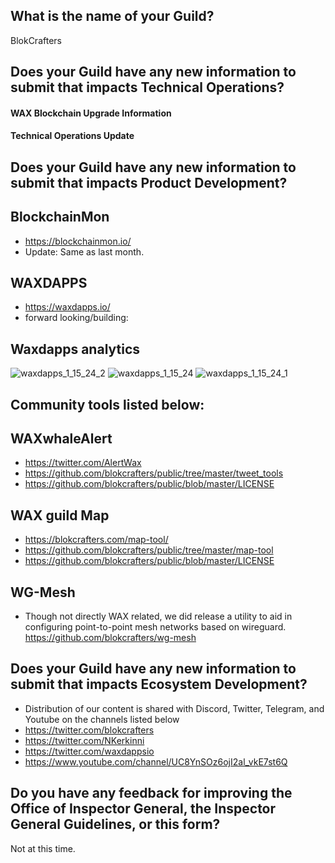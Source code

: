 ## What is the name of your Guild?

BlokCrafters

## Does your Guild have any new information to submit that impacts Technical Operations?



#### WAX Blockchain Upgrade Information



#### Technical Operations Update



## Does your Guild have any new information to submit that impacts Product Development?
## BlockchainMon
- https://blockchainmon.io/
- Update: Same as last month.
## WAXDAPPS
- https://waxdapps.io/
- forward looking/building:  
## Waxdapps analytics  
![waxdapps_1_15_24_2](https://github.com/blokcrafters/waxguilds/assets/66744057/3f41cd65-bc80-4f39-9713-13cbeec4a665)
![waxdapps_1_15_24](https://github.com/blokcrafters/waxguilds/assets/66744057/1ba3aedf-a184-417c-9fa0-81d1a2dd16b4)
![waxdapps_1_15_24_1](https://github.com/blokcrafters/waxguilds/assets/66744057/7e2ac2b3-26ec-44d2-b22d-c1cfffd40d55)







 

## Community tools listed below:
## WAXwhaleAlert
+ https://twitter.com/AlertWax 
+ https://github.com/blokcrafters/public/tree/master/tweet_tools
+ https://github.com/blokcrafters/public/blob/master/LICENSE

## WAX guild Map
+ https://blokcrafters.com/map-tool/
+ https://github.com/blokcrafters/public/tree/master/map-tool
+ https://github.com/blokcrafters/public/blob/master/LICENSE

## WG-Mesh
+ Though not directly WAX related, we did release a utility to aid in configuring point-to-point mesh networks based on wireguard.
https://github.com/blokcrafters/wg-mesh

## Does your Guild have any new information to submit that impacts Ecosystem Development?

+ Distribution of our content is shared with Discord, Twitter, Telegram, and Youtube on the channels listed below
+ https://twitter.com/blokcrafters
+ https://twitter.com/NKerkinni
+ https://twitter.com/waxdappsio
+ https://www.youtube.com/channel/UC8YnSOz6ojI2al_vkE7st6Q



## Do you have any feedback for improving the Office of Inspector General, the Inspector General Guidelines, or this form?

Not at this time.
